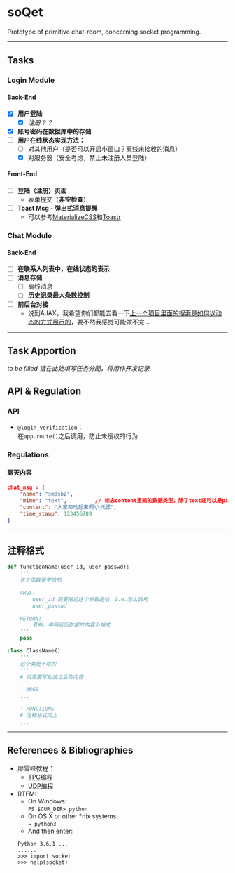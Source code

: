 # soQet
Prototype of primitive chat-room, concerning socket programming.

---

## Tasks

### Login Module
#### Back-End
- [x] **用户登陆<br>**
	- [x] *注册？？*
- [x] **账号密码在数据库中的存储**
- [ ] **用户在线状态实现方法：**<br>
	- [ ] 对其他用户（是否可以开启小窗口？离线未接收的消息）
	- [x] 对服务器（安全考虑，禁止未注册人员登陆）

#### Front-End
- [ ] **登陆（注册）页面**<br>
	- 表单提交（**非空检查**）
- [ ] **Toast Msg - 弹出式消息提醒**<br>
	- 可以参考[MaterializeCSS](http://materializecss.com/dialogs.html)和[Toastr](http://codeseven.github.io/toastr/)


### Chat Module
#### Back-End
- [ ] **在联系人列表中，在线状态的表示**
- [ ] **消息存储**
	- [ ] 离线消息
	- [ ] **历史记录最大条数控制**
- [ ] **前后台对接**
    - 说到AJAX，我希望你们都能去看一下[上一个项目里面的搜索是如何以动态的方式展示的](https://github.com/smdsbz/NewsHorizon/blob/master/static/js/function.js#L20)，要不然我感觉可能做不完...

---

<!-- ## Project Structure
### Directory Structure Overview
```
soQet/
|
|-- utils/
|   |-- __init__.py
|   |-- user/           // including database operations
|   |   |-- ???
|   |-- chat_utils/
|   |   |-- ???
|   |-- ???
|
|-- database/           // user_info, chat_msg & other cache
|   |-- chat_rooms/
|   |-- P2P_chats/
|   |-- user.db
|       |-- ID      TEXT    PRIMARY KEY     NOT NULL
|       |-- PASSWD  TEXT                    NOT NULL    // HASHed
|       |-- TITLES  TEXT
|
|-- static/
|   |-- img/
|   |-- js/
|   |   |-- front_end.js
|   |   |-- various_kinds_of_joints.js
|   |-- css/
|   |-- other_essential_stuffes
|
|-- templates/
|
|-- main.py
|
|-- globalvar.py
    |-- DATABASE    // database node
    |-- OTHER_GLOBAL_VARS
``` -->

## Task Apportion
*to be filled*
*请在此处填写任务分配，将用作开发记录*


## API & Regulation
### API
- `@login_verification`：  
    在`app.route()`之后调用，防止未授权的行为  



### Regulations

#### 聊天内容
```json
chat_msg = {
    "name": "smdsbz",
    "mime": "text",         // 标志content里面的数据类型，除了text还可以是pic（图片）等
    "content": "大家都动起来啊\\托腮",
    "time_stamp": 123456789
}
```



---------------------------------------------------------

## 注释格式
```python
def functionName(user_id, user_passwd):
    '''
    这个函数是干啥的

    ARGS:
        user_id 简要阐述这个参数是啥，i.e.怎么调用
        user_passwd

    RETURN:
        若有，申明返回数据的内容及格式
    '''
    pass
```


```python
class ClassName():
    '''
    这个类是干啥的
    '''
    # 只需要写封装之后的内容

    ' ARGS '
    ...

    ' FUNCTIONS '
    # 注释格式同上
    ...
```




---


## References & Bibliographies
- 廖雪峰教程：  
	- [TPC编程](http://www.liaoxuefeng.com/wiki/0014316089557264a6b348958f449949df42a6d3a2e542c000/001432004374523e495f640612f4b08975398796939ec3c000)
	- [UDP编程](http://www.liaoxuefeng.com/wiki/0014316089557264a6b348958f449949df42a6d3a2e542c000/001432004977916a212e2168e21449981ad65cd16e71201000)
- RTFM:
	- On Windows:<br>
		`PS $CUR_DIR> python`
	- On OS X or other \*nix systems:<br>
		`→ python3`<br>
	- And then enter:
	```
	Python 3.6.1 ...
	......
	>>> import socket
	>>> help(socket)
	```
